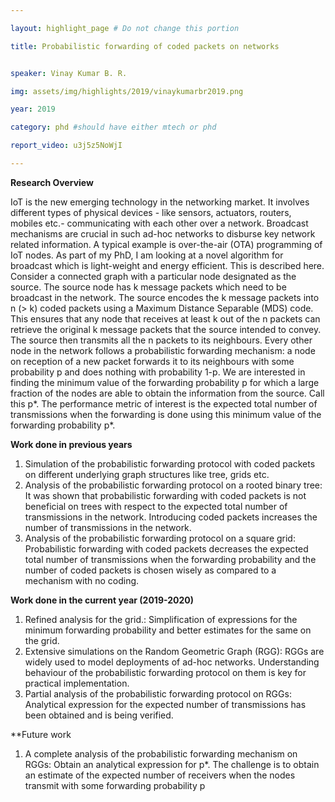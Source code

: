 ```yaml
---

layout: highlight_page # Do not change this portion

title: Probabilistic forwarding of coded packets on networks


speaker: Vinay Kumar B. R.

img: assets/img/highlights/2019/vinaykumarbr2019.png

year: 2019

category: phd #should have either mtech or phd

report_video: u3j5z5NoWjI

---
```

**Research Overview**

IoT is the new emerging technology in the networking market. It involves different types of 
physical devices - like sensors, actuators, routers, mobiles etc.- communicating with each other 
over a network. Broadcast mechanisms are crucial in such ad-hoc networks to disburse key 
network related information. A typical example is over-the-air (OTA) programming of IoT nodes. As 
part of my PhD, I am looking at a novel algorithm for broadcast which is light-weight and energy 
efficient. This is described here.
Consider a connected graph with a particular node designated as the source. The source 
node has k message packets which need to be broadcast in the network. The source encodes the 
k message packets into n (> k) coded packets using a Maximum Distance Separable (MDS) code. 
This ensures that any node that receives at least k out of the n packets can retrieve the original k
message packets that the source intended to convey. The source then transmits all the n packets 
to its neighbours. Every other node in the network follows a probabilistic forwarding mechanism: a 
node on reception of a new packet forwards it to its neighbours with some probability p and does 
nothing with probability 1-p. We are interested in finding the minimum value of the forwarding 
probability p for which a large fraction of the nodes are able to obtain the information from the 
source. Call this p*. The performance metric of interest is the expected total number of 
transmissions when the forwarding is done using this minimum value of the forwarding probability 
p*.

**Work done in previous years**

1. Simulation of the probabilistic forwarding protocol with coded packets on different 
underlying graph structures like tree, grids etc. 
2. Analysis of the probabilistic forwarding protocol on a rooted binary tree: It was shown 
that probabilistic forwarding with coded packets is not beneficial on trees with respect to the 
expected total number of transmissions in the network. Introducing coded packets increases 
the number of transmissions in the network.
3. Analysis of the probabilistic forwarding protocol on a square grid: Probabilistic forwarding 
with coded packets decreases the expected total number of transmissions when the 
forwarding probability and the number of coded packets is chosen wisely as compared to a 
mechanism with no coding.

**Work done in the current year (2019-2020)**

1. Refined analysis for the grid.: Simplification of expressions for the minimum forwarding 
probability and better estimates for the same on the grid.
2. Extensive simulations on the Random Geometric Graph (RGG): RGGs are widely used to 
model deployments of ad-hoc networks. Understanding behaviour of the probabilistic 
forwarding protocol on them is key for practical implementation.
3. Partial analysis of the probabilistic forwarding protocol on RGGs: Analytical expression 
for the expected number of transmissions has been obtained and is being verified. 

**Future work 
1. A complete analysis of the probabilistic forwarding mechanism on RGGs: Obtain an 
analytical expression for p*. The challenge is to obtain an estimate of the expected number of 
receivers when the nodes transmit with some forwarding probability p